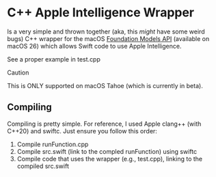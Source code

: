 # C++ Apple Intelligence Wrapper
Is a very simple and thrown together (aka, this *might* have some weird bugs) C++ wrapper for the macOS [Foundation Models API](https://developer.apple.com/documentation/foundationmodels) (available on macOS 26) which allows Swift code to use Apple Intelligence. 

See a proper example in test.cpp

> [!CAUTION]
> This is ONLY supported on macOS Tahoe (which is currently in beta).

## Compiling
Compiling is pretty simple. For reference, I used Apple clang++ (with C++20) and swiftc.
Just ensure you follow this order:
  1. Compile runFunction.cpp
  2. Compile src.swift (link to the compled runFunction) using swiftc
  3. Compile code that uses the wrapper (e.g., test.cpp), linking to the compiled src.swift
